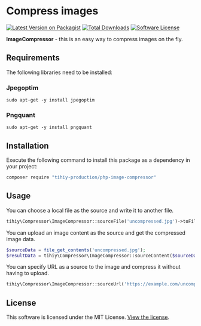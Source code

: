 # Compress images

[![Latest Version on Packagist][ico-version]][link-packagist]
[![Total Downloads][ico-downloads]][link-downloads]
[![Software License][ico-license]](LICENSE.md)

**ImageCompressor** - this is an easy way to compress images on the fly.

## Requirements

The following libraries need to be installed:

### Jpegoptim

```
sudo apt-get -y install jpegoptim
```

### Pngquant

```
sudo apt-get -y install pngquant
```

## Installation

Execute the following command to install this package as a dependency in your project:

```bash
composer require "tihiy-production/php-image-compressor"
```

## Usage

You can choose a local file as the source and write it to another file.
```php
tihiy\Compressor\ImageCompressor::sourceFile('uncompressed.jpg')->toFile('compressed.jpg');
```

You can upload an image content as the source and get the compressed image data.
```php
$sourceData = file_get_contents('uncompressed.jpg');
$resultData = tihiy\Compressor\ImageCompressor::sourceContent($sourceData)->toContent();
```

You can specify URL as a source to the image and compress it without having to upload.
```php
tihiy\Compressor\ImageCompressor::sourceUrl('https://example.com/uncompressed.jpg')->toFile('compressed.jpg');
```

## License

This software is licensed under the MIT License. [View the license](LICENSE.md).

[ico-version]: https://img.shields.io/packagist/v/tihiy-production/php-image-compressor.svg
[ico-license]: https://img.shields.io/badge/license-MIT-brightgreen.svg
[ico-downloads]: https://img.shields.io/packagist/dt/tihiy-production/php-image-compressor.svg

[link-packagist]: https://packagist.org/packages/tihiy-production/php-image-compressor
[link-downloads]: https://packagist.org/packages/tihiy-production/php-image-compressor
